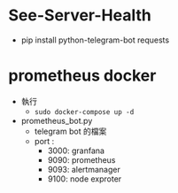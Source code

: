 # See-Server-Health

- pip install python-telegram-bot requests


# prometheus docker
- 執行
    - `sudo docker-compose up -d`
- prometheus_bot.py
    - telegram bot 的檔案
    - port :
        - 3000: granfana
        - 9090: prometheus
        - 9093: alertmanager
        - 9100: node exproter
